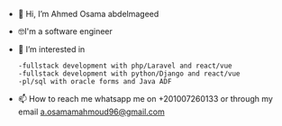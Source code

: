 - 👋 Hi, I’m Ahmed Osama abdelmageed
- 🤓I'm a software engineer 
- 👀 I’m interested in

      -fullstack development with php/Laravel and react/vue
      -fullstack development with python/Django and react/vue
      -pl/sql with oracle forms and Java ADF

- 📫 How to reach me whatsapp me on +201007260133
or through my email a.osamamahmoud96@gmail.com
<!---
ahmedosama960/ahmedosama960 is a ✨ special ✨ repository because its `README.md` (this file) appears on your GitHub profile.
You can click the Preview link to take a look at your changes.
--->
